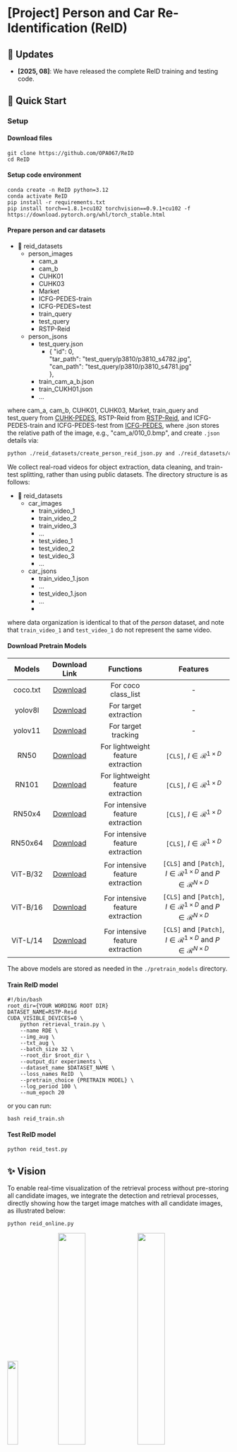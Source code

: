 <div align="left">

# [Project] Person and Car Re-Identification (ReID)
</div>

## 📣 Updates
* **[2025, 08]**: We have released the complete ReID training and testing code.

## 🚀 Quick Start
### Setup

#### Download files
```shell
git clone https://github.com/OPA067/ReID
cd ReID
```

#### Setup code environment
```shell
conda create -n ReID python=3.12
conda activate ReID
pip install -r requirements.txt
pip install torch==1.8.1+cu102 torchvision==0.9.1+cu102 -f https://download.pytorch.org/whl/torch_stable.html
```

#### Prepare person and car datasets
- 📂 reid_datasets
  - person_images
    - cam_a     
    - cam_b
    - CUHK01
    - CUHK03
    - Market
    - ICFG-PEDES-train
    - ICFG-PEDES=test
    - train_query
    - test_query
    - RSTP-Reid
  - person_jsons
    - test_query.json
      - {
          "id": 0, \
          "tar_path": "test_query/p3810/p3810_s4782.jpg", \
          "can_path": "test_query/p3810/p3810_s4781.jpg"  \
        },
    - train_cam_a_b.json
    - train_CUKH01.json
    - ...

where cam_a, cam_b, CUHK01, CUHK03, Market, train_query and test_query from [CUHK-PEDES](https://openaccess.thecvf.com/content_cvpr_2017/html/Li_Person_Search_With_CVPR_2017_paper.html), 
RSTP-Reid from [RSTP-Reid](http://arxiv.org/abs/2109.05534), and ICFG-PEDES-train and ICFG-PEDES-test from [ICFG-PEDES](https://arxiv.org/abs/2107.12666), where .json stores the relative path of the image, 
e.g., "cam_a/010_0.bmp", and create `.json` details via:
```bash
python ./reid_datasets/create_person_reid_json.py and ./reid_datasets/create_car_reid_json.py
```
We collect real-road videos for object extraction, data cleaning, and train-test splitting, rather than using public datasets. The directory structure is as follows:
- 📂 reid_datasets
  - car_images
    - train_video_1
    - train_video_2
    - train_video_3
    - ...
    - test_video_1
    - test_video_2
    - test_video_3
    - ...
  - car_jsons
    - train_video_1.json
    - ...
    - test_video_1.json
    - ...
    - 
where data organization is identical to that of the *person* dataset, and note that `train_video_1` and `test_video_1` do not represent the same video.

#### Download Pretrain Models

<div align=left>

|  Models  |                                                              Download Link                                                              |             Functions              |                                         Features                                         |
|:--------:|:---------------------------------------------------------------------------------------------------------------------------------------:|:----------------------------------:|:----------------------------------------------------------------------------------------:|
| coco.txt |                                         [Download](https://docs.ultralytics.com/models/yolov8/)                                         |        For coco class_list         |                                            -                                             |
| yolov8l  |                                         [Download](https://docs.ultralytics.com/models/yolov8/)                                         |       For target extraction        |                                            -                                             |
| yolov11  |                                         [Download](https://docs.ultralytics.com/models/yolo11/)                                         |        For target tracking         |                                            -                                             |
|   RN50   |   [Download](https://openaipublic.azureedge.net/clip/models/afeb0e10f9e5a86da6080e35cf09123aca3b358a0c3e3b6c78a7b63bc04b6762/RN50.pt)   | For lightweight feature extraction |                         `[CLS]`, $I \in \mathcal{R}^{1 \times D}$                          |
|  RN101   |  [Download](https://openaipublic.azureedge.net/clip/models/8fa8567bab74a42d41c5915025a8e4538c3bdbe8804a470a72f30b0d94fab599/RN101.pt)   | For lightweight feature extraction |                         `[CLS]`, $I \in \mathcal{R}^{1 \times D}$                          |
|  RN50x4  |  [Download](https://openaipublic.azureedge.net/clip/models/7e526bd135e493cef0776de27d5f42653e6b4c8bf9e0f653bb11773263205fdd/RN50x4.pt)  |  For intensive feature extraction  |                         `[CLS]`, $I \in \mathcal{R}^{1 \times D}$                          |
| RN50x64  | [Download](https://openaipublic.azureedge.net/clip/models/be1cfb55d75a9666199fb2206c106743da0f6468c9d327f3e0d0a543a9919d9c/RN50x64.pt)  |  For intensive feature extraction  |                         `[CLS]`, $I \in \mathcal{R}^{1 \times D}$                          |       
| ViT-B/32 | [Download](https://openaipublic.azureedge.net/clip/models/40d365715913c9da98579312b702a82c18be219cc2a73407c4526f58eba950af/ViT-B-32.pt) |  For intensive feature extraction  | `[CLS]` and `[Patch]`, $I \in \mathcal{R}^{1 \times D}$ and $P \in \mathcal{R}^{N \times D}$ |
| ViT-B/16 | [Download](https://openaipublic.azureedge.net/clip/models/5806e77cd80f8b59890b7e101eabd078d9fb84e6937f9e85e4ecb61988df416f/ViT-B-16.pt) |  For intensive feature extraction  | `[CLS]` and `[Patch]`, $I \in \mathcal{R}^{1 \times D}$ and $P \in \mathcal{R}^{N \times D}$ |
| ViT-L/14 | [Download](https://openaipublic.azureedge.net/clip/models/b8cca3fd41ae0c99ba7e8951adf17d267cdb84cd88be6f7c2e0eca1737a03836/ViT-L-14.pt) |  For intensive feature extraction  | `[CLS]` and `[Patch]`, $I \in \mathcal{R}^{1 \times D}$ and $P \in \mathcal{R}^{N \times D}$ |
</div>

The above models are stored as needed in the `./pretrain_models` directory.

#### Train ReID model
```shell
#!/bin/bash
root_dir={YOUR WORDING ROOT DIR}
DATASET_NAME=RSTP-Reid
CUDA_VISIBLE_DEVICES=0 \
    python retrieval_train.py \
    --name RDE \
    --img_aug \
    --txt_aug \
    --batch_size 32 \
    --root_dir $root_dir \
    --output_dir experiments \
    --dataset_name $DATASET_NAME \
    --loss_names ReID  \
    --pretrain_choice {PRETRAIN MODEL} \
    --log_period 100 \
    --num_epoch 20
```
or you can run:
```shell
bash reid_train.sh
```

#### Test ReID model
```shell
python reid_test.py
```

## ✨ Vision
To enable real-time visualization of the retrieval process without pre-storing all candidate images, we integrate the detection and retrieval processes, directly showing how the target image matches with all candidate images, as illustrated below:
```shell
python reid_online.py
```
<p float="center">
  <img src="figures/target.jpg" width="22%" />
  <img src="figures/vis-1.jpg" width="35%" />
  <img src="figures/vis-2.jpg" width="35%" />
</p>

## 💪 Feature Enhancement
<p float="center">
  <img src="figures/fe-1.jpg" width="27.2%" />
  <img src="figures/fe-2.jpg" width="50%" />
</p>

Feature enhancement includes single-feature re-representation and multi-feature aggregation. 
Single-feature re-representation involves remapping the `[CLS]` token using methods such as `MLP` or `Transformer`, 
while multi-feature aggregation aggregates `[Patch]` tokens through learnable modules like `MHA` or `Cluster`. For these two types of feature enhancement schemes, the following feature alignment methods are proposed:

#### 1.zero-shot `[CLS]`
$S=sim({I}_1, {I}_2) = \frac{{I}_1 \cdot {I}_2}{||{I}_1||_2 \cdot ||{I}_2||_2}$
```python
# update model/clip_model.py
def forward(self, tar_images, can_images):
    with torch.no_grad():
        tar_feats = self.encode_image(tar_images)
        can_feats = self.encode_image(can_images)
```
where $I$=`[CLS]`$\in \mathcal{R}^{1 \times D}$.

#### 2.fine-tuning `[CLS]`
$S=sim({I}_1, {I}_2) = \frac{{I}_1 \cdot {I}_2}{||{I}_1||_2 \cdot ||{I}_2||_2}$
```python
# update model/clip_model.py
def forward(self, tar_images, can_images):
    tar_feats = self.encode_image(tar_images)
    can_feats = self.encode_image(can_images)
```

#### 3.zero-shot `[CLS]` + `[Patch]`
$S = \frac{1}{2} \left( sim({I}_1, {I}_2) + sim({P}_1, {P}_2) \right ) = \frac{1}{2} \left( \frac{{I}_1 \cdot {I}_2}{||{I}_1||_2 \cdot ||{I}_2||_2} + \frac{{P}_1 \cdot {P}_2}{||{P}_1||_2 \cdot ||{P}_2||_2} \right)$, \
where $I$=`[CLS]`$\in \mathcal{R}^{1 \times D}$ and $P$=`[Patch]`$=\frac{1}{N}\sum_i^N P_i\in \mathcal{R}^{1 \times D}$.

#### 4.fine-tuning `[CLS]` + `[Patch]`
$S = \frac{1}{2} \left( sim({I}_1, {I}_2) + sim({P}_1, {P}_2) \right ) = \frac{1}{2} \left( \frac{{I}_1 \cdot {I}_2}{||{I}_1||_2 \cdot ||{I}_2||_2} + \frac{{P}_1 \cdot {P}_2}{||{P}_1||_2 \cdot ||{P}_2||_2} \right)$, \
where $I$=`[CLS]`$\in \mathcal{R}^{1 \times D}$ and $P$=`[Patch]`$=Model(P) \in \mathcal{R}^{1 \times D}$. $Model$ can use [MLP](https://github.com/OPA067/ReID/model/mlp.py), [MHA](https://github.com/OPA067/ReID/model/mha.py), or [PTM](https://github.com/OPA067/ReID/model/cluster.py).

## 📄 Experiment Reports
[行人再识别P2P技术报告1(初版)](https://allcaminfo.feishu.cn/docx/Hg6TdLKwhoALB5xN0v1ct3HlnHd) update 2025, 04. \
[行人再识别P2P技术报告2(优化)](https://allcaminfo.feishu.cn/docx/XqtjdJ3VaoYSWmxdPodc78grnLc) update 2025, 04. \
[行人再识别P2P技术报告3(补充)](https://allcaminfo.feishu.cn/docx/UNYqdpetdoUiC0xImABc9dmrnDg) update 2025, 05. \
[PTM of ReID: Patch Token Merge](https://allcaminfo.feishu.cn/docx/K9hndKwqvoLUrDxwhSgcU7fZnoq) update 2025, 05. \
[行人检索完整方案](https://allcaminfo.feishu.cn/docx/P06dd1d7BozGcdxSDP6cwDx4n6c) update 2025, 06. \
[车辆再检索研究报告](https://allcaminfo.feishu.cn/docx/V2abd3n0foQxgNxlRKwcaqnWndh) update 2025, 07. \
[万物再检索研究报告](https://allcaminfo.feishu.cn/docx/NIPzdrmHBoiIvuxuA03cu8fWnvc) update 2025, 07. \
[轻量型密集型特征提取器实验报告](https://allcaminfo.feishu.cn/docx/KvcxdtCOuoLadIxlCkZcNQvJn7f) update 2025, 08.

## 📌 Hint
For more details, please contact [223081200014@smail.swufe.edu.cn](mailto:23081200014@smail.swufe.edu.cn)

## 🎗️ Acknowledgments
Our code is based on [CVPR2024RDE](https://github.com/QinYang79/RDE), [CVPR2024HBI](https://github.com/jpthu17/HBI/tree/main). We sincerely appreciate for their contributions.
